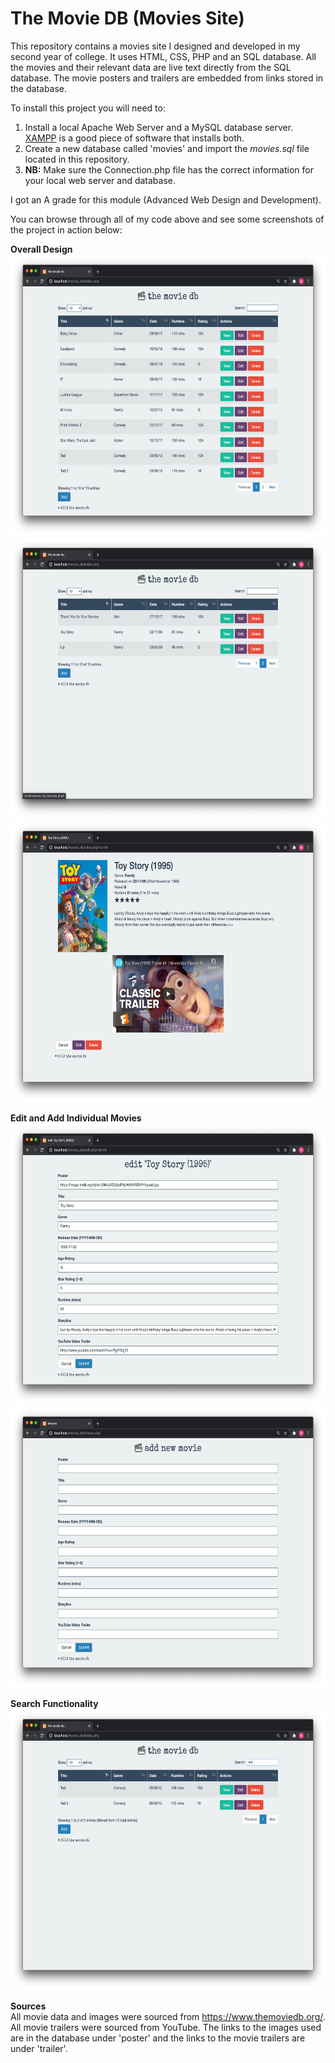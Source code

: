 # The Movie DB (Movies Site)
This repository contains a movies site I designed and developed in my second year of college.
It uses HTML, CSS, PHP and an SQL database. All the movies and their relevant data are live text directly from the SQL database. The movie posters and trailers are embedded from links stored in the database.

To install this project you will need to:
1. Install a local Apache Web Server and a MySQL database server. <a href="https://www.apachefriends.org/index.html">XAMPP</a> is a good piece of software that installs both.   
2. Create a new database called 'movies' and import the <i>movies.sql</i> file located in this repository.
3. <b>NB:</b> Make sure the Connection.php file has the correct information for your local web server and database.

I got an A grade for this module (Advanced Web Design and Development).

You can browse through all of my code above and see some screenshots of the project in action below:

<b>Overall Design</b><br>
<img src="https://raw.githubusercontent.com/MarkSweeney96/the_movie_db/master/screenshots/sc1.png" alt="sc1" height="450">
<br>
<img src="https://raw.githubusercontent.com/MarkSweeney96/the_movie_db/master/screenshots/sc2.png" alt="sc2" height="450">
<br>
<img src="https://raw.githubusercontent.com/MarkSweeney96/the_movie_db/master/screenshots/toy-story-view.png" alt="toy story view" height="450"><br>

<b>Edit and Add Individual Movies</b><br>
<img src="https://raw.githubusercontent.com/MarkSweeney96/the_movie_db/master/screenshots/toy-story-edit.png" alt="toy story edit" height="450">
<br>
<img src="https://raw.githubusercontent.com/MarkSweeney96/the_movie_db/master/screenshots/add-movie.png" alt="add movie" height="450">
<br>

<b>Search Functionality</b><br>
<img src="https://raw.githubusercontent.com/MarkSweeney96/the_movie_db/master/screenshots/ted-search.png" alt="ted search" height="450">
<br>

<b>Sources</b><br>
All movie data and images were sourced from https://www.themoviedb.org/. All movie trailers were sourced from YouTube. The links to the images used are in the database under 'poster' and the links to the movie trailers are under 'trailer'.
